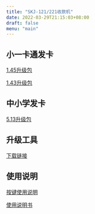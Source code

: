 ```yaml
---
title: "SKJ-121/221收款机"
date: 2022-03-29T21:15:03+08:00
draft: false
menu: "main"
---
```


## 小一卡通发卡

[1.45升级包](https://bdcm02.baidupcs.com/file/1cbd0f0ffla489abb9282d84f4755dc7?bkt=en-3f603aaf964434023816edebb43635ca2e719bb9b97f923cff484dca5d6ecced08835d4364015d5495a6eb0f6c996b27f78e23dd1de4160dab712622cee99acc&fid=552484-250528-263484918518417&time=1648597556&sign=FDTAXUbGERLQlBHSKfWqi-DCb740ccc5511e5e8fedcff06b081203-zEzNEO70a%2BK5uhiQwegSM4zz7Go%3D&to=94&size=214128&sta_dx=214128&sta_cs=1&sta_ft=bin&sta_ct=0&sta_mt=0&fm2=MH%2CYangquan%2CAnywhere%2C%2Cheilongjiang%2Ccmnet&ctime=1648517338&mtime=1648597464&resv0=0&resv1=0&resv2=rlim&resv3=5&resv4=214128&vuk=552484&iv=0&htype=&randtype=&tkbind_id=0&newver=1&newfm=1&secfm=1&flow_ver=3&pkey=en-ae90aa9bd41ddfa4e34ccfeb8c874739053c7de2f7d2f3e0289f665e8ed970babe563e3e1a6dc8e2f7d9629275412bc488480ab344e5a23f305a5e1275657320&sl=68616270&expires=8h&rt=pr&r=594157029&vbdid=3459759495&fin=SKJ121Firmware145_20220325.bin&fn=SKJ121Firmware145_20220325.bin&rtype=1&dp-logid=8966001843384201696&dp-callid=0.1&hps=1&tsl=200&csl=200&fsl=0&csign=Z95CT997tdWyA4pYLfv0ikZnZ7U%3D&so=0&ut=6&uter=4&serv=0&uc=1501833797&ti=3dbf888e013f65630085864e39d6663a76f56849307fef05&hflag=30&from_type=1&adg=c_b7c2147104f6413a79ae11796ae27f0b&reqlabel=250528_f_623dca62fe627e9b94ac369a66bf352e_-1_515db2e56f283d5eac050c9109a143a9&by=themis)

[1.43升级包](https://bdcm02.baidupcs.com/file/4d52be68apf65f2b3075b93cf94023bb?bkt=en-6f7dc9883530f8c91cc2bfa89890a9a647d4b999f8bd0ee6e2cb62b5d3655af3638f4297639d5b4d7dcade0f79a8725df78e23dd1de4160dcc901fc5db17f71b&fid=552484-250528-1091529230399094&time=1648597565&sign=FDTAXUbGERLQlBHSKfWqi-DCb740ccc5511e5e8fedcff06b081203-LcXSs%2FgIi51JkbsUMu1rM2QOQNU%3D&to=94&size=214080&sta_dx=214080&sta_cs=0&sta_ft=bin&sta_ct=0&sta_mt=0&fm2=MH%2CYangquan%2CAnywhere%2C%2Cheilongjiang%2Ccmnet&ctime=1648521383&mtime=1648597442&resv0=0&resv1=0&resv2=rlim&resv3=5&resv4=214080&vuk=552484&iv=0&htype=&randtype=&tkbind_id=0&newver=1&newfm=1&secfm=1&flow_ver=3&pkey=en-90fd6dcddcbb023f59dbe2500423ee6ef13869349da3f27cdee0039312f1309f003d8af0329b1153fd0b841ae485ede43bc86c58424dad54305a5e1275657320&sl=68616270&expires=8h&rt=pr&r=145477718&vbdid=3459759495&fin=SKJ121Firmware143%286EQB%29.bin&fn=SKJ121Firmware143%286EQB%29.bin&rtype=1&dp-logid=8966004326184052565&dp-callid=0.1&hps=1&tsl=200&csl=200&fsl=0&csign=Z95CT997tdWyA4pYLfv0ikZnZ7U%3D&so=0&ut=6&uter=4&serv=0&uc=1501833797&ti=4744d9fc935001bfde86b5c14e3eca69c5e92b858a2a71ed&hflag=30&from_type=1&adg=c_b7c2147104f6413a79ae11796ae27f0b&reqlabel=250528_f_623dca62fe627e9b94ac369a66bf352e_-1_515db2e56f283d5eac050c9109a143a9&by=themis)

## 中小学发卡

[5.13升级包](https://bdcm02.baidupcs.com/file/71b989b0an8f9202bae7f6a32b07a3da?bkt=en-6f7dc9883530f8c9e11b3023643fe7b6b70e6a13af4488e3ec665cd8f2d0318747ecf6b39e7a48a34cf399a0c7819fb6cd5b3a94c2841fd9027e4f84c9e411d7&fid=552484-250528-1073230137607947&time=1648597540&sign=FDTAXUbGERLQlBHSKfWqi-DCb740ccc5511e5e8fedcff06b081203-dKqvLmtFCx3tpNDYq1Qes%2FmT8tc%3D&to=94&size=211136&sta_dx=211136&sta_cs=0&sta_ft=bin&sta_ct=0&sta_mt=0&fm2=MH%2CYangquan%2CAnywhere%2C%2Cheilongjiang%2Ccmnet&ctime=1648517354&mtime=1648597482&resv0=0&resv1=0&resv2=rlim&resv3=5&resv4=211136&vuk=552484&iv=0&htype=&randtype=&tkbind_id=0&newver=1&newfm=1&secfm=1&flow_ver=3&pkey=en-f4ec4dab8c575882a1f293d63b46dd6c1ed2ef33f329a87fe1b2819d0355481b9e8aa53c0ece8cc8d0092c80811c5f3be6dc519892a9fb56305a5e1275657320&sl=68616270&expires=8h&rt=pr&r=212388407&vbdid=3459759495&fin=SKJ121Firmware513_20220325.bin&fn=SKJ121Firmware513_20220325.bin&rtype=1&dp-logid=8965997462243270017&dp-callid=0.1&hps=1&tsl=200&csl=200&fsl=0&csign=Z95CT997tdWyA4pYLfv0ikZnZ7U%3D&so=0&ut=6&uter=4&serv=0&uc=1501833797&ti=068bcab50ae430c72d3dd65f851dbd110b7c6e6b887dc4df&hflag=30&from_type=1&adg=c_b7c2147104f6413a79ae11796ae27f0b&reqlabel=250528_f_623dca62fe627e9b94ac369a66bf352e_-1_515db2e56f283d5eac050c9109a143a9&by=themis)

## 升级工具

[下载链接](https://xacm02.baidupcs.com/file/6e7a043c4m4d0685f46d2d29ab1eb209?bkt=en-864c1d195a8f2f41c7688a1bfd684172af2e3d246c0d57889f9cb9cfffb0576d2eb0dc47605279fd57e40932591a9e380bc0ed5fa769431f5dd1575ee583f054&fid=552484-250528-907431531349598&time=1648597990&sign=FDTAXUbGERLQlBHSKfWqi-DCb740ccc5511e5e8fedcff06b081203-2pv6ujO%2BrcafQ7pC%2Bm3eevycIWk%3D&to=132&size=41386&sta_dx=41386&sta_cs=0&sta_ft=zip&sta_ct=0&sta_mt=0&fm2=MH%2CYangquan%2CAnywhere%2C%2Cheilongjiang%2Ccmnet&ctime=1648597970&mtime=1648597970&resv0=0&resv1=0&resv2=rlim&resv3=5&resv4=41386&vuk=552484&iv=0&htype=&randtype=&tkbind_id=0&newver=1&newfm=1&secfm=1&flow_ver=3&pkey=en-e888e33e7a3a3ed60dc020bf257f9f2054dc6068d251aade65a4fa38d287a63b75c71de49226780a91f8306f410ca8b3ab4229fe4cc748ee305a5e1275657320&sl=68616270&expires=8h&rt=pr&r=578204761&vbdid=3459759495&fin=SKJ121_Utilities.zip&fn=SKJ121_Utilities.zip&rtype=1&dp-logid=8966118273186335553&dp-callid=0.1&hps=1&tsl=200&csl=200&fsl=0&csign=Z95CT997tdWyA4pYLfv0ikZnZ7U%3D&so=0&ut=6&uter=4&serv=0&uc=1501833797&ti=497b2742088ef3a3812447589f2951e1e2a7dd32f50aa8d6&hflag=30&from_type=1&adg=c_b7c2147104f6413a79ae11796ae27f0b&reqlabel=250528_f_623dca62fe627e9b94ac369a66bf352e_-1_515db2e56f283d5eac050c9109a143a9&by=themis)

## 使用说明

[按键使用说明](https://xacm02.baidupcs.com/file/54a901f9doc54e94ef0ce14208b9cc0f?bkt=en-306f50e23c1196a598af1432957d99861f7db05a32d90504322163758ac5cda824d858da27a4497b7a7b16d2943d8d5a3dbd2336dc8d8ca997955c70c8ce8dfb&fid=552484-250528-84182853456775&time=1648605525&sign=FDTAXUbGERQlBHSKfWqi-DCb740ccc5511e5e8fedcff06b081203-TtZ%2BCpx3K%2FTVm%2BqsoDF9EjF8mhI%3D&to=132&size=66240&sta_dx=66240&sta_cs=0&sta_ft=pdf&sta_ct=0&sta_mt=0&fm2=MH%2CYangquan%2CAnywhere%2C%2Cheilongjiang%2Ccmnet&ctime=1648605406&mtime=1648605406&resv0=0&resv1=0&resv2=rlim&resv3=5&resv4=66240&vuk=552484&iv=0&htype=&randtype=&tkbind_id=0&newver=1&newfm=1&secfm=1&flow_ver=3&pkey=en-f4e1a5d0bf77356344274f1510a48b8b223c5a54c78f2171edda922a35751ae919337b3d188b169c9f4d8643321c150d4d58cc5b7a1fb657305a5e1275657320&expires=8h&rt=pr&r=598179276&vbdid=3459759495&fin=POS%E6%8C%89%E9%94%AE%E4%BD%BF%E7%94%A8.pdf&fn=POS%E6%8C%89%E9%94%AE%E4%BD%BF%E7%94%A8.pdf&rtype=1&dp-logid=8968140973685306317&dp-callid=0.1&hps=1&tsl=0&csl=0&fsl=0&csign=N5hQ35yPzxVzsuv6slYGO%2FmGe2w%3D&so=0&ut=6&uter=4&serv=0&uc=1501833797&ti=a50ef6a4e24b566d02debdc04404f7327a392ec1a1d0b8ed&hflag=30&from_type=1&adg=c_b7c2147104f6413a79ae11796ae27f0b&reqlabel=250528_f_623dca62fe627e9b94ac369a66bf352e_-1_515db2e56f283d5eac050c9109a143a9&by=themis)

[使用说明书](https://bdcm02.baidupcs.com/file/a0e31d20et643bd56cb8b52bfcad3944?bkt=en-43ea5360a23c0e2008cb7a424f2cc9f68a32150817d3b1c8e994000a74761688290ca909c56afd8f0d97e5a98cb5809ef0710a777115e8be1006ac0ac2c966ab&fid=552484-250528-167279424294163&time=1648605575&sign=FDTAXUbGERQlBHSKfWqi-DCb740ccc5511e5e8fedcff06b081203-GoG5bgFCErdBrGFLL10%2BCUwPwcA%3D&to=94&size=355578&sta_dx=355578&sta_cs=0&sta_ft=pdf&sta_ct=0&sta_mt=0&fm2=MH%2CYangquan%2CAnywhere%2C%2Cheilongjiang%2Ccmnet&ctime=1648605425&mtime=1648605425&resv0=0&resv1=0&resv2=rlim&resv3=5&resv4=355578&vuk=552484&iv=0&htype=&randtype=&tkbind_id=0&newver=1&newfm=1&secfm=1&flow_ver=3&pkey=en-0e12c34a277e0f943a230dc4c1c2ccd4b4930502e507a83f5050f02d8eab456a34163884e59d6d0b792792a67ee9fa5d5e0ae3506ed3ea93305a5e1275657320&expires=8h&rt=pr&r=767622245&vbdid=3459759495&fin=%E9%87%91%E9%BE%99%E5%8D%A1%E6%94%B6%E6%AC%BE%E6%9C%BA%E8%AF%B4%E6%98%8E%E4%B9%A62018.pdf&fn=%E9%87%91%E9%BE%99%E5%8D%A1%E6%94%B6%E6%AC%BE%E6%9C%BA%E8%AF%B4%E6%98%8E%E4%B9%A62018.pdf&rtype=1&dp-logid=8968154537885374020&dp-callid=0.1&hps=1&tsl=0&csl=0&fsl=0&csign=N5hQ35yPzxVzsuv6slYGO%2FmGe2w%3D&so=0&ut=6&uter=4&serv=0&uc=1501833797&ti=c77e04c9862927e507bbbaf99b6c0045edff7b3a50560665978956776b5d738c&hflag=30&from_type=1&adg=c_b7c2147104f6413a79ae11796ae27f0b&reqlabel=250528_f_623dca62fe627e9b94ac369a66bf352e_-1_515db2e56f283d5eac050c9109a143a9&by=themis)

